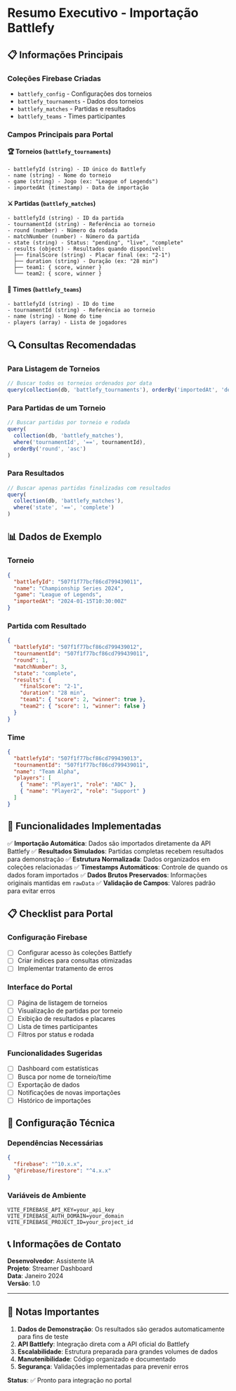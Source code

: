 # Resumo Executivo - Importação Battlefy

## 📋 Informações Principais

### Coleções Firebase Criadas
- `battlefy_config` - Configurações dos torneios
- `battlefy_tournaments` - Dados dos torneios
- `battlefy_matches` - Partidas e resultados
- `battlefy_teams` - Times participantes

### Campos Principais para Portal

#### 🏆 Torneios (`battlefy_tournaments`)
```
- battlefyId (string) - ID único do Battlefy
- name (string) - Nome do torneio
- game (string) - Jogo (ex: "League of Legends")
- importedAt (timestamp) - Data de importação
```

#### ⚔️ Partidas (`battlefy_matches`)
```
- battlefyId (string) - ID da partida
- tournamentId (string) - Referência ao torneio
- round (number) - Número da rodada
- matchNumber (number) - Número da partida
- state (string) - Status: "pending", "live", "complete"
- results (object) - Resultados quando disponível:
  ├── finalScore (string) - Placar final (ex: "2-1")
  ├── duration (string) - Duração (ex: "28 min")
  ├── team1: { score, winner }
  └── team2: { score, winner }
```

#### 👥 Times (`battlefy_teams`)
```
- battlefyId (string) - ID do time
- tournamentId (string) - Referência ao torneio
- name (string) - Nome do time
- players (array) - Lista de jogadores
```

## 🔍 Consultas Recomendadas

### Para Listagem de Torneios
```javascript
// Buscar todos os torneios ordenados por data
query(collection(db, 'battlefy_tournaments'), orderBy('importedAt', 'desc'))
```

### Para Partidas de um Torneio
```javascript
// Buscar partidas por torneio e rodada
query(
  collection(db, 'battlefy_matches'),
  where('tournamentId', '==', tournamentId),
  orderBy('round', 'asc')
)
```

### Para Resultados
```javascript
// Buscar apenas partidas finalizadas com resultados
query(
  collection(db, 'battlefy_matches'),
  where('state', '==', 'complete')
)
```

## 📊 Dados de Exemplo

### Torneio
```json
{
  "battlefyId": "507f1f77bcf86cd799439011",
  "name": "Championship Series 2024",
  "game": "League of Legends",
  "importedAt": "2024-01-15T10:30:00Z"
}
```

### Partida com Resultado
```json
{
  "battlefyId": "507f1f77bcf86cd799439012",
  "tournamentId": "507f1f77bcf86cd799439011",
  "round": 1,
  "matchNumber": 3,
  "state": "complete",
  "results": {
    "finalScore": "2-1",
    "duration": "28 min",
    "team1": { "score": 2, "winner": true },
    "team2": { "score": 1, "winner": false }
  }
}
```

### Time
```json
{
  "battlefyId": "507f1f77bcf86cd799439013",
  "tournamentId": "507f1f77bcf86cd799439011",
  "name": "Team Alpha",
  "players": [
    { "name": "Player1", "role": "ADC" },
    { "name": "Player2", "role": "Support" }
  ]
}
```

## 🚀 Funcionalidades Implementadas

✅ **Importação Automática**: Dados são importados diretamente da API Battlefy
✅ **Resultados Simulados**: Partidas completas recebem resultados para demonstração
✅ **Estrutura Normalizada**: Dados organizados em coleções relacionadas
✅ **Timestamps Automáticos**: Controle de quando os dados foram importados
✅ **Dados Brutos Preservados**: Informações originais mantidas em `rawData`
✅ **Validação de Campos**: Valores padrão para evitar erros

## 📋 Checklist para Portal

### Configuração Firebase
- [ ] Configurar acesso às coleções Battlefy
- [ ] Criar índices para consultas otimizadas
- [ ] Implementar tratamento de erros

### Interface do Portal
- [ ] Página de listagem de torneios
- [ ] Visualização de partidas por torneio
- [ ] Exibição de resultados e placares
- [ ] Lista de times participantes
- [ ] Filtros por status e rodada

### Funcionalidades Sugeridas
- [ ] Dashboard com estatísticas
- [ ] Busca por nome de torneio/time
- [ ] Exportação de dados
- [ ] Notificações de novas importações
- [ ] Histórico de importações

## 🔧 Configuração Técnica

### Dependências Necessárias
```json
{
  "firebase": "^10.x.x",
  "@firebase/firestore": "^4.x.x"
}
```

### Variáveis de Ambiente
```env
VITE_FIREBASE_API_KEY=your_api_key
VITE_FIREBASE_AUTH_DOMAIN=your_domain
VITE_FIREBASE_PROJECT_ID=your_project_id
```

## 📞 Informações de Contato

**Desenvolvedor**: Assistente IA  
**Projeto**: Streamer Dashboard  
**Data**: Janeiro 2024  
**Versão**: 1.0  

---

## 📝 Notas Importantes

1. **Dados de Demonstração**: Os resultados são gerados automaticamente para fins de teste
2. **API Battlefy**: Integração direta com a API oficial do Battlefy
3. **Escalabilidade**: Estrutura preparada para grandes volumes de dados
4. **Manutenibilidade**: Código organizado e documentado
5. **Segurança**: Validações implementadas para prevenir erros

**Status**: ✅ Pronto para integração no portal